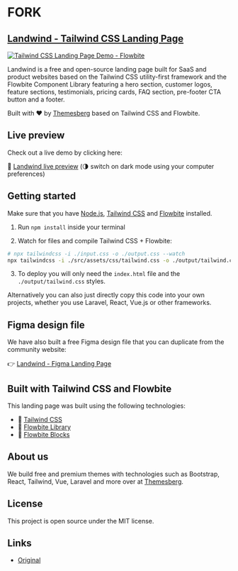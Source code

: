 # FORK

## [Landwind - Tailwind CSS Landing Page](https://F2-Treinamentos.github.io/DZAD-Landwind)

<a href="https://demo.themesberg.com/landwind/" rel="Tailwind CSS Landing Page">![Tailwind CSS Landing Page Demo - Flowbite](https://themesberg.s3.us-east-2.amazonaws.com/public/github/landwind/thumbnail.png)</a>

Landwind is a free and open-source landing page built for SaaS and product websites based on the Tailwind CSS utility-first framework and the Flowbite Component Library featuring a hero section, customer logos, feature sections, testimonials, pricing cards, FAQ section, pre-footer CTA button and a footer.

Built with ❤️ by [Themesberg](https://themesberg.com) based on Tailwind CSS and Flowbite.

## Live preview

Check out a live demo by clicking here:

🔗 [Landwind live preview](https://F2-Treinamentos.github.io/DZAD-Landwind) (🌗 switch on dark mode using your computer preferences)

## Getting started

Make sure that you have [Node.js](https://nodejs.org/en/), [Tailwind CSS](https://tailwindcss.com/docs/installation) and [Flowbite](https://flowbite.com/docs/getting-started/quickstart/) installed.

1. Run `npm install` inside your terminal

2. Watch for files and compile Tailwind CSS + Flowbite:

```sh
# npx tailwindcss -i ./input.css -o ./output.css --watch
npx tailwindcss -i ./src/assets/css/tailwind.css -o ./output/tailwind.css --watch
```

3. To deploy you will only need the `index.html` file and the `./output/tailwind.css` styles.

Alternatively you can also just directly copy this code into your own projects, whether you use Laravel, React, Vue.js or other frameworks.

## Figma design file

We have also built a free Figma design file that you can duplicate from the community website:

👉 [Landwind - Figma Landing Page](https://www.figma.com/community/file/1125744163617429490)

## Built with Tailwind CSS and Flowbite

This landing page was built using the following technologies:

- 🔗 [Tailwind CSS](https://tailwindcss.com/)
- 🔗 [Flowbite Library](https://flowbite.com/docs/getting-started/introduction/)
- 🔗 [Flowbite Blocks](https://flowbite.com/blocks/)

## About us

We build free and premium themes with technologies such as Bootstrap, React, Tailwind, Vue, Laravel and more over at [Themesberg](https://themesberg.com).

## License

This project is open source under the MIT license.

## Links
- [Original](https://demo.themesberg.com/landwind/)

